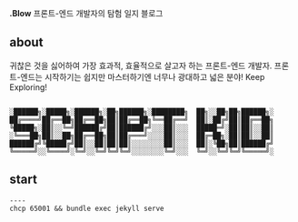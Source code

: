 **.Blow** 프론트-엔드 개발자의 탐험 일지 블로그


## about
귀찮은 것을 싫어하여 가장 효과적, 효율적으로 살고자 하는 프론트-엔드 개발자.
프론트-엔드는 시작하기는 쉽지만 마스터하기엔 너무나 광대하고 넓은 분야! Keep Exploring!

~~~

░██████╗░█████╗░██████╗░██╗██████╗░████████╗  ██╗░░██╗██╗██████╗░
██╔════╝██╔══██╗██╔══██╗██║██╔══██╗╚══██╔══╝  ██║░██╔╝██║██╔══██╗
╚█████╗░██║░░╚═╝██████╔╝██║██████╔╝░░░██║░░░  █████═╝░██║██║░░██║
░╚═══██╗██║░░██╗██╔══██╗██║██╔═══╝░░░░██║░░░  ██╔═██╗░██║██║░░██║
██████╔╝╚█████╔╝██║░░██║██║██║░░░░░░░░██║░░░  ██║░╚██╗██║██████╔╝
╚═════╝░░╚════╝░╚═╝░░╚═╝╚═╝╚═╝░░░░░░░░╚═╝░░░  ╚═╝░░╚═╝╚═╝╚═════╝░
~~~

## start
    ----
    chcp 65001 && bundle exec jekyll serve
